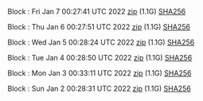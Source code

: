 Block [](https://testnet-insight.dashevo.org/insight/block/): Fri Jan  7 00:27:41 UTC 2022 [zip](https://dash-bootstrap.ams3.digitaloceanspaces.com/testnet/2022-01-07/bootstrap.dat.zip) (1.1G) [SHA256](https://dash-bootstrap.ams3.digitaloceanspaces.com/testnet/2022-01-07/sha256.txt)

Block [](https://testnet-insight.dashevo.org/insight/block/): Thu Jan  6 00:27:51 UTC 2022 [zip](https://dash-bootstrap.ams3.digitaloceanspaces.com/testnet/2022-01-06/bootstrap.dat.zip) (1.1G) [SHA256](https://dash-bootstrap.ams3.digitaloceanspaces.com/testnet/2022-01-06/sha256.txt)

Block [](https://testnet-insight.dashevo.org/insight/block/): Wed Jan  5 00:28:24 UTC 2022 [zip](https://dash-bootstrap.ams3.digitaloceanspaces.com/testnet/2022-01-05/bootstrap.dat.zip) (1.1G) [SHA256](https://dash-bootstrap.ams3.digitaloceanspaces.com/testnet/2022-01-05/sha256.txt)

Block [](https://testnet-insight.dashevo.org/insight/block/): Tue Jan  4 00:28:50 UTC 2022 [zip](https://dash-bootstrap.ams3.digitaloceanspaces.com/testnet/2022-01-04/bootstrap.dat.zip) (1.1G) [SHA256](https://dash-bootstrap.ams3.digitaloceanspaces.com/testnet/2022-01-04/sha256.txt)

Block [](https://testnet-insight.dashevo.org/insight/block/): Mon Jan  3 00:33:11 UTC 2022 [zip](https://dash-bootstrap.ams3.digitaloceanspaces.com/testnet/2022-01-03/bootstrap.dat.zip) (1.1G) [SHA256](https://dash-bootstrap.ams3.digitaloceanspaces.com/testnet/2022-01-03/sha256.txt)

Block [](https://testnet-insight.dashevo.org/insight/block/): Sun Jan  2 00:28:31 UTC 2022 [zip](https://dash-bootstrap.ams3.digitaloceanspaces.com/testnet/2022-01-02/bootstrap.dat.zip) (1.1G) [SHA256](https://dash-bootstrap.ams3.digitaloceanspaces.com/testnet/2022-01-02/sha256.txt)
